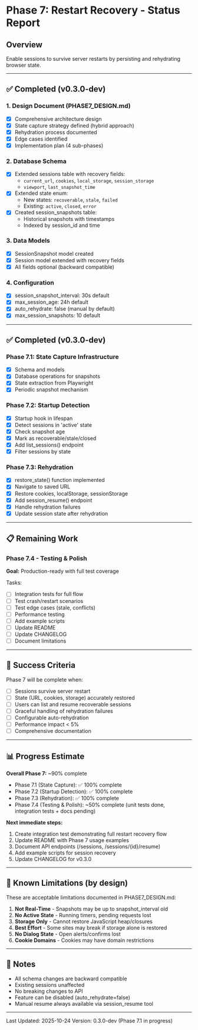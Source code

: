 # Phase 7: Restart Recovery - Status Report

## Overview
Enable sessions to survive server restarts by persisting and rehydrating browser state.

---

## ✅ Completed (v0.3.0-dev)

### 1. Design Document (PHASE7_DESIGN.md)
- [x] Comprehensive architecture design
- [x] State capture strategy defined (hybrid approach)
- [x] Rehydration process documented
- [x] Edge cases identified
- [x] Implementation plan (4 sub-phases)

### 2. Database Schema
- [x] Extended sessions table with recovery fields:
  - `current_url`, `cookies`, `local_storage`, `session_storage`
  - `viewport`, `last_snapshot_time`
- [x] Extended state enum:
  - New states: `recoverable`, `stale`, `failed`
  - Existing: `active`, `closed`, `error`
- [x] Created session_snapshots table:
  - Historical snapshots with timestamps
  - Indexed by session_id and time

### 3. Data Models
- [x] SessionSnapshot model created
- [x] Session model extended with recovery fields
- [x] All fields optional (backward compatible)

### 4. Configuration
- [x] session_snapshot_interval: 30s default
- [x] max_session_age: 24h default
- [x] auto_rehydrate: false (manual by default)
- [x] max_session_snapshots: 10 default

---

## ✅ Completed (v0.3.0-dev)

### Phase 7.1: State Capture Infrastructure
- [x] Schema and models
- [x] Database operations for snapshots
- [x] State extraction from Playwright
- [x] Periodic snapshot mechanism

### Phase 7.2: Startup Detection
- [x] Startup hook in lifespan
- [x] Detect sessions in 'active' state
- [x] Check snapshot age
- [x] Mark as recoverable/stale/closed
- [x] Add list_sessions() endpoint
- [x] Filter sessions by state

### Phase 7.3: Rehydration
- [x] restore_state() function implemented
- [x] Navigate to saved URL
- [x] Restore cookies, localStorage, sessionStorage
- [x] Add session_resume() endpoint
- [x] Handle rehydration failures
- [x] Update session state after rehydration

---

## 📋 Remaining Work

### Phase 7.4 - Testing & Polish
**Goal:** Production-ready with full test coverage

Tasks:
- [ ] Integration tests for full flow
- [ ] Test crash/restart scenarios
- [ ] Test edge cases (stale, conflicts)
- [ ] Performance testing
- [ ] Add example scripts
- [ ] Update README
- [ ] Update CHANGELOG
- [ ] Document limitations

---

## 🎯 Success Criteria

Phase 7 will be complete when:
- [ ] Sessions survive server restart
- [ ] State (URL, cookies, storage) accurately restored
- [ ] Users can list and resume recoverable sessions
- [ ] Graceful handling of rehydration failures
- [ ] Configurable auto-rehydration
- [ ] Performance impact < 5%
- [ ] Comprehensive documentation

---

## 📊 Progress Estimate

**Overall Phase 7:** ~90% complete

- Phase 7.1 (State Capture): ✅ 100% complete
- Phase 7.2 (Startup Detection): ✅ 100% complete
- Phase 7.3 (Rehydration): ✅ 100% complete
- Phase 7.4 (Testing & Polish): ~50% complete (unit tests done, integration tests + docs pending)

**Next immediate steps:**
1. Create integration test demonstrating full restart recovery flow
2. Update README with Phase 7 usage examples
3. Document API endpoints (/sessions, /sessions/{id}/resume)
4. Add example scripts for session recovery
5. Update CHANGELOG for v0.3.0

---

## 🚨 Known Limitations (by design)

These are acceptable limitations documented in PHASE7_DESIGN.md:

1. **Not Real-Time** - Snapshots may be up to snapshot_interval old
2. **No Active State** - Running timers, pending requests lost
3. **Storage Only** - Cannot restore JavaScript heap/closures
4. **Best Effort** - Some sites may break if storage alone is restored
5. **No Dialog State** - Open alerts/confirms lost
6. **Cookie Domains** - Cookies may have domain restrictions

---

## 📝 Notes

- All schema changes are backward compatible
- Existing sessions unaffected
- No breaking changes to API
- Feature can be disabled (auto_rehydrate=false)
- Manual resume always available via session_resume tool

---

Last Updated: 2025-10-24
Version: 0.3.0-dev (Phase 7.1 in progress)
